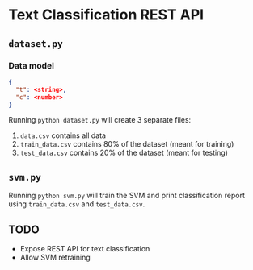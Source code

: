 # Text Classification REST API

## `dataset.py`

### Data model

```json
{
  "t": <string>,
  "c": <number>
}
```

Running `python dataset.py` will create 3 separate files:

1. `data.csv` contains all data
2. `train_data.csv` contains 80% of the dataset (meant for training)
3. `test_data.csv` contains 20% of the dataset (meant for testing)

## `svm.py`

Running `python svm.py` will train the SVM and print classification report using `train_data.csv` and `test_data.csv`.

## TODO

- Expose REST API for text classification
- Allow SVM retraining